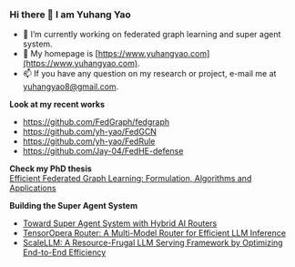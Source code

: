 ### Hi there 👋 I am Yuhang Yao

- 🔭 I’m currently working on federated graph learning and super agent system.
- 💬 My homepage is [https://www.yuhangyao.com](https://www.yuhangyao.com).
- 📫 If you have any question on my research or project, e-mail me at yuhangyao8@gmail.com.

**Look at my recent works**  
- https://github.com/FedGraph/fedgraph 
- https://github.com/yh-yao/FedGCN  
- https://github.com/yh-yao/FedRule
- https://github.com/Jay-04/FedHE-defense

**Check my PhD thesis**  
[Efficient Federated Graph Learning: Formulation, Algorithms and Applications](https://search.proquest.com/openview/4bb9fbce845daaae61eb23d0ae855d0c/1%3Fpq-origsite%3Dgscholar%26cbl%3D18750%26diss%3Dy&ved=2ahUKEwjUpIG_ltaNAxXtOTQIHfy_HAEQFnoECBkQAQ&usg=AOvVaw2_bcyzNtrWoQ2sRRMqCoWh)

**Building the Super Agent System**  
- [Toward Super Agent System with Hybrid AI Routers](https://arxiv.org/abs/2504.10519)  
- [TensorOpera Router: A Multi-Model Router for Efficient LLM Inference](https://arxiv.org/abs/2408.12320)  
- [ScaleLLM: A Resource-Frugal LLM Serving Framework by Optimizing End-to-End Efficiency](https://arxiv.org/abs/2408.00008)
